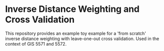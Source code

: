 # Inverse Distance Weighting and Cross Validation
This repository provides an example toy example for a 'from scratch' inverse distance weighting with leave-one-out cross validation. Used in the context of GIS 5571 and 5572.
